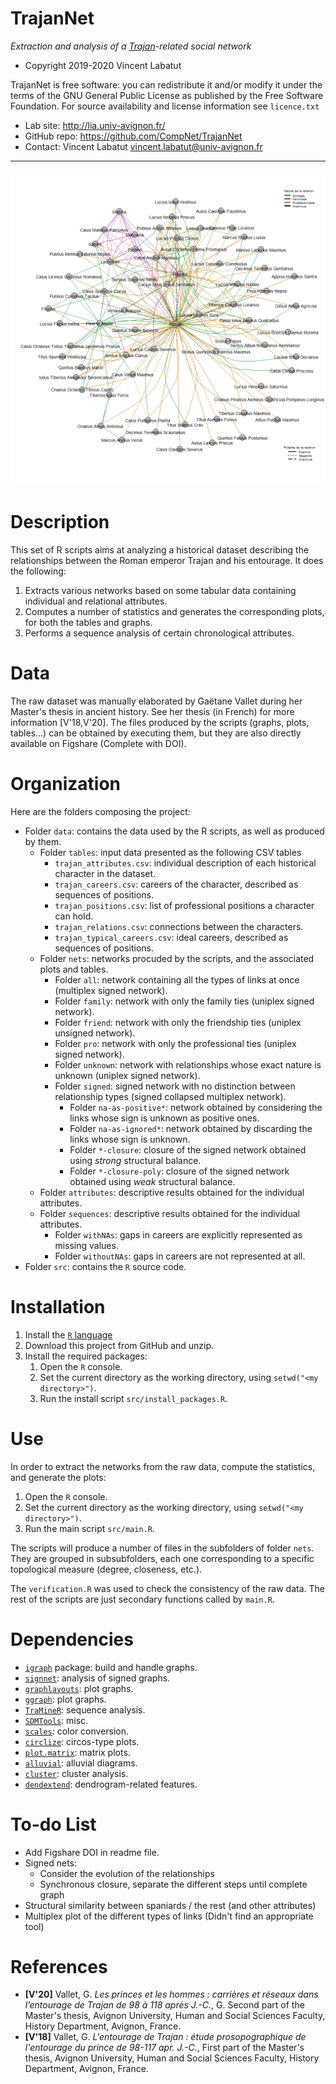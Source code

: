 TrajanNet
=======
*Extraction and analysis of a [Trajan](https://en.wikipedia.org/wiki/Trajan)-related social network*

* Copyright 2019-2020 Vincent Labatut 

TrajanNet is free software: you can redistribute it and/or modify it under the terms of the GNU General Public License as published by the Free Software Foundation. For source availability and license information see `licence.txt`

* Lab site: http://lia.univ-avignon.fr/
* GitHub repo: https://github.com/CompNet/TrajanNet
* Contact: Vincent Labatut <vincent.labatut@univ-avignon.fr>

-----------------------------------------------------------------------

![Trajan's multiplex network](data/nets/preview.png)


# Description
This set of R scripts aims at analyzing a historical dataset describing the relationships between the Roman emperor Trajan and his entourage. It does the following:

1. Extracts various networks based on some tabular data containing individual and relational attributes.
2. Computes a number of statistics and generates the corresponding plots, for both the tables and graphs.
3. Performs a sequence analysis of certain chronological attributes.


# Data
The raw dataset was manually elaborated by Gaëtane Vallet during her Master's thesis in ancient history. See her thesis (in French) for more information [V'18,V'20]. The files produced by the scripts (graphs, plots, tables...) can be obtained by executing them, but they are also directly available on Figshare (Complete with DOI).  


# Organization
Here are the folders composing the project:
* Folder `data`: contains the data used by the R scripts, as well as produced by them.
  * Folder `tables`: input data presented as the following CSV tables
    * `trajan_attributes.csv`: individual description of each historical character in the dataset.  
    * `trajan_careers.csv`: careers of the character, described as sequences of positions.  
    * `trajan_positions.csv`: list of professional positions a character can hold.  
    * `trajan_relations.csv`: connections between the characters.  
    * `trajan_typical_careers.csv`: ideal careers, described as sequences of positions.  
  * Folder `nets`: networks procuded by the scripts, and the associated plots and tables.
    * Folder `all`: network containing all the types of links at once (multiplex signed network).
    * Folder `family`: network with only the family ties (uniplex signed network).
    * Folder `friend`: network with only the friendship ties (uniplex unsigned network).
    * Folder `pro`: network with only the professional ties (uniplex signed network).
    * Folder `unknown`: network with relationships whose exact nature is unknown (uniplex signed network). 
    * Folder `signed`: signed network with no distinction between relationship types (signed collapsed multiplex network).
      * Folder `na-as-positive*`: network obtained by considering the links whose sign is unknown as positive ones.
      * Folder `na-as-ignored*`: network obtained by discarding the links whose sign is unknown.
      * Folder `*-closure`: closure of the signed network obtained using *strong* structural balance.
      * Folder `*-closure-poly`: closure of the signed network obtained using *weak* structural balance.
  * Folder `attributes`: descriptive results obtained for the individual attributes.
  * Folder `sequences`: descriptive results obtained for the individual attributes.
    * Folder `withNAs`: gaps in careers are explicitly represented as missing values.
    * Folder `withoutNAs`: gaps in careers are not represented at all.
* Folder `src`: contains the `R` source code.


# Installation
1. Install the [`R` language](https://www.r-project.org/)
2. Download this project from GitHub and unzip.
3. Install the required packages: 
   1. Open the `R` console.
   2. Set the current directory as the working directory, using `setwd("<my directory>")`.
   3. Run the install script `src/install_packages.R`.


# Use
In order to extract the networks from the raw data, compute the statistics, and generate the plots:

1. Open the `R` console.
2. Set the current directory as the working directory, using `setwd("<my directory>")`.
3. Run the main script `src/main.R`.

The scripts will produce a number of files in the subfolders of folder `nets`. They are grouped in subsubfolders, each one corresponding to a specific topological measure (degree, closeness, etc.). 

The `verification.R` was used to check the consistency of the raw data. The rest of the scripts are just secondary functions called by `main.R`.


# Dependencies
* [`igraph`](http://igraph.org/r/) package: build and handle graphs.
* [`signnet`](https://github.com/schochastics/signnet): analysis of signed graphs.
* [`graphlayouts`](https://cran.rstudio.com/web/packages/graphlayouts): plot graphs.
* [`ggraph`](https://cran.rstudio.com/web/packages/ggraph): plot graphs.
* [`TraMineR`](http://traminer.unige.ch/): sequence analysis.
* [`SDMTools`](https://cran.rstudio.com/web/packages/SDMTools): misc.
* [`scales`](https://cran.rstudio.com/web/packages/scales): color conversion.
* [`circlize`](https://cran.rstudio.com/web/packages/scales): circos-type plots.
* [`plot.matrix`](https://cran.rstudio.com/web/packages/scales): matrix plots.
* [`alluvial`](https://cran.rstudio.com/web/packages/scales): alluvial diagrams.
* [`cluster`](https://cran.rstudio.com/web/packages/scales): cluster analysis.
* [`dendextend`](https://cran.rstudio.com/web/packages/scales): dendrogram-related features.


# To-do List
* Add Figshare DOI in readme file.
* Signed nets: 
  * Consider the evolution of the relationships
  * Synchronous closure, separate the different steps until complete graph
* Structural similarity between spaniards / the rest (and other attributes)
* Multiplex plot of the different types of links (Didn't find an appropriate tool)


# References
* **[V'20]** Vallet, G. *Les princes et les hommes : carrières et réseaux dans l’entourage de Trajan de 98 à 118 après J.-C.*, G. Second part of the Master's thesis, Avignon University, Human and Social Sciences Faculty, History Department, Avignon, France.
* **[V'18]** Vallet, G. *L'entourage de Trajan : étude prosopographique de l'entourage du prince de 98-117 apr. J.-C.*, First part of the Master's thesis, Avignon University, Human and Social Sciences Faculty, History Department, Avignon, France.
